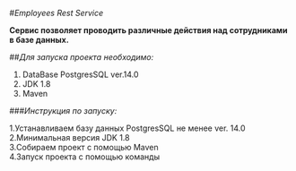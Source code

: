 #*Employees Rest Service*

**Сервис позволяет проводить различные действия над сотрудниками в базе данных.**

##*Для запуска проекта необходимо:*
1. DataBase PostgresSQL ver.14.0
2. JDK 1.8
3. Maven

###*Инструкция по запуску:*

1.Устанавливаем базу данных PostgresSQL не менее ver. 14.0</br>
2.Минимальная версия JDK 1.8<br>
3.Собираем проект с помощью Maven<br>
4.Запуск проекта с помощью команды 

